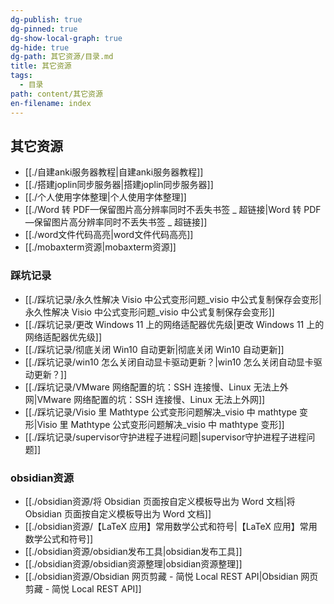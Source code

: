 ```yaml
---
dg-publish: true
dg-pinned: true
dg-show-local-graph: true
dg-hide: true
dg-path: 其它资源/目录.md
title: 其它资源
tags:
  - 目录
path: content/其它资源
en-filename: index
---
```

## 其它资源
- [[./自建anki服务器教程|自建anki服务器教程]]
- [[./搭建joplin同步服务器|搭建joplin同步服务器]]
- [[./个人使用字体整理|个人使用字体整理]]
- [[./Word 转 PDF—保留图片高分辨率同时不丢失书签 _ 超链接|Word 转 PDF—保留图片高分辨率同时不丢失书签 _ 超链接]]
- [[./word文件代码高亮|word文件代码高亮]]
- [[./mobaxterm资源|mobaxterm资源]]

### 踩坑记录
- [[./踩坑记录/永久性解决 Visio 中公式变形问题_visio 中公式复制保存会变形|永久性解决 Visio 中公式变形问题_visio 中公式复制保存会变形]]
- [[./踩坑记录/更改 Windows 11 上的网络适配器优先级|更改 Windows 11 上的网络适配器优先级]]
- [[./踩坑记录/彻底关闭 Win10 自动更新|彻底关闭 Win10 自动更新]]
- [[./踩坑记录/win10 怎么关闭自动显卡驱动更新？|win10 怎么关闭自动显卡驱动更新？]]
- [[./踩坑记录/VMware 网络配置的坑：SSH 连接慢、Linux 无法上外网|VMware 网络配置的坑：SSH 连接慢、Linux 无法上外网]]
- [[./踩坑记录/Visio 里 Mathtype 公式变形问题解决_visio 中 mathtype 变形|Visio 里 Mathtype 公式变形问题解决_visio 中 mathtype 变形]]
- [[./踩坑记录/supervisor守护进程子进程问题|supervisor守护进程子进程问题]]

### obsidian资源
- [[./obsidian资源/将 Obsidian 页面按自定义模板导出为 Word 文档|将 Obsidian 页面按自定义模板导出为 Word 文档]]
- [[./obsidian资源/【LaTeX 应用】常用数学公式和符号|【LaTeX 应用】常用数学公式和符号]]
- [[./obsidian资源/obsidian发布工具|obsidian发布工具]]
- [[./obsidian资源/obsidian资源整理|obsidian资源整理]]
- [[./obsidian资源/Obsidian 网页剪藏 - 简悦   Local REST API|Obsidian 网页剪藏 - 简悦   Local REST API]]

